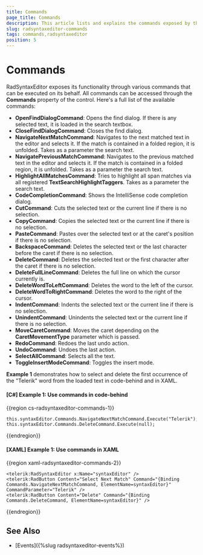```yaml
---
title: Commands
page_title: Commands
description: This article lists and explains the commands exposed by the RadSyntaxEditor control.
slug: radsyntaxeditor-commands
tags: commands,radsyntaxeditor
position: 5
---
```


# Commands

RadSyntaxEditor exposes its functionality through various commands that can be executed on its behalf. All commands can be accessed through the **Commands** property of the control. Here's a full list of the available commands:

* **OpenFindDialogCommand**: Opens the find dialog. If there is any selected text, it is loaded in the search textbox.
* **CloseFindDialogCommand**: Closes the find dialog.
* **NavigateNextMatchCommand**: Navigates to the next matched text in the editor and selects it. If the match is contained in a folded region, it is unfolded. Takes as a parameter the search text.
* **NavigatePreviousMatchCommand**: Navigates to the previous matched text in the editor and selects it. If the match is contained in a folded region, it is unfolded. Takes as a parameter the search text.
* **HighlightAllMatchesCommand**: Tries to highlight all span matches via all registered **TextSearchHighlightTaggers**. Takes as a parameter the search text.
* **CodeCompletionCommand**: Shows the IntelliSense code completion dialog.
* **CutCommand**: Cuts the selected text or the current line if there is no selection.
* **CopyCommand**: Copies the selected text or the current line if there is no selection.
* **PasteCommand**: Pastes over the selected text or at the caret's position if there is no selection.
* **BackspaceCommand**: Deletes the selected text or the last character before the caret if there is no selection.
* **DeleteCommand**: Deletes the selected text or the first character after the caret if there is no selection.
* **DeleteFullLineCommand**: Deletes the full line on which the cursor currently is.
* **DeleteWordToLeftCommand**: Deletes the word to the left of the cursor.
* **DeleteWordToRightCommand**: Deletes the word to the right of the cursor.
* **IndentCommand**: Indents the selected text or the current line if there is no selection.
* **UnindentCommand**: Unindents the selected text or the current line if there is no selection.
* **MoveCaretCommand**: Moves the caret depending on the **CaretMovementType** parameter which is passed.
* **RedoCommand**: Redoes the last undo action.
* **UndoCommand**: Undoes the last action.
* **SelectAllCommand**: Selects all the text.
* **ToggleInsertModeCommand**: Toggles the insert mode.

**Example 1** demonstrates how to select and delete the first occurrence of the "Telerik" word from the loaded text in code-behind and in XAML.

#### __[C#] Example 1: Use commands in code-behind__
{{region cs-radsyntaxeditor-commands-1}}

    this.syntaxEditor.Commands.NavigateNextMatchCommand.Execute("Telerik");
    this.syntaxEditor.Commands.DeleteCommand.Execute(null);
{{endregion}}

#### __[XAML] Example 1: Use commands in XAML__
{{region xaml-radsyntaxeditor-commands-2}}

    <telerik:RadSyntaxEditor x:Name="syntaxEditor" />
    <telerik:RadButton Content="Select Next Match" Command="{Binding Commands.NavigateNextMatchCommand, ElementName=syntaxEditor}" CommandParameter="Telerik" />
    <telerik:RadButton Content="Delete" Command="{Binding Commands.DeleteCommand, ElementName=syntaxEditor}" />
{{endregion}}

## See Also

* [Events]({%slug radsyntaxeditor-events%})